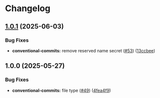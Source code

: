 # Changelog

## [1.0.1](https://github.com/iExecBlockchainComputing/github-actions-workflows/compare/conventional-commits-v1.0.0...conventional-commits-v1.0.1) (2025-06-03)


### Bug Fixes

* **conventional-commits:** remove reserved name secret ([#53](https://github.com/iExecBlockchainComputing/github-actions-workflows/issues/53)) ([13ccbee](https://github.com/iExecBlockchainComputing/github-actions-workflows/commit/13ccbee116ea9c36dca3c7c6eb87561297d7841a))

## 1.0.0 (2025-05-27)


### Bug Fixes

* **conventional-commits:** file type ([#49](https://github.com/iExecBlockchainComputing/github-actions-workflows/issues/49)) ([4fea4f9](https://github.com/iExecBlockchainComputing/github-actions-workflows/commit/4fea4f9ac0ffbb1c7300c28a93cf5e108ae01b4c))
